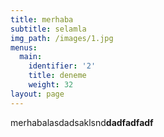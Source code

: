 ```yaml
---
title: merhaba
subtitle: selamla
img_path: /images/1.jpg
menus:
  main:
    identifier: '2'
    title: deneme
    weight: 32
layout: page
---
```

merhabalasdadsaklsnd**dadfadfadf**

